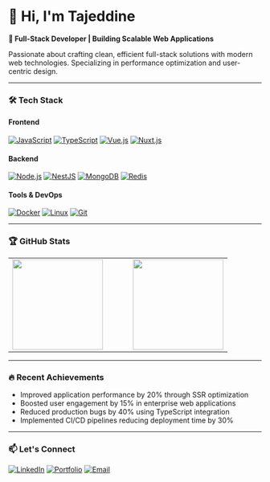 # 👋 Hi, I'm Tajeddine 

**🚀 Full-Stack Developer | Building Scalable Web Applications**

Passionate about crafting clean, efficient full-stack solutions with modern web technologies. Specializing in performance optimization and user-centric design.

---

### 🛠️ Tech Stack

#### **Frontend**
[![JavaScript](https://img.shields.io/badge/JavaScript-F7DF1E?style=for-the-badge&logo=javascript&logoColor=black)](https://developer.mozilla.org/en-US/docs/Web/JavaScript)
[![TypeScript](https://img.shields.io/badge/TypeScript-3178C6?style=for-the-badge&logo=typescript&logoColor=white)](https://www.typescriptlang.org/)
[![Vue.js](https://img.shields.io/badge/Vue.js-4FC08D?style=for-the-badge&logo=vuedotjs&logoColor=white)](https://vuejs.org/)
[![Nuxt.js](https://img.shields.io/badge/Nuxt.js-00DC82?style=for-the-badge&logo=nuxtdotjs&logoColor=white)](https://nuxt.com/)

#### **Backend**
[![Node.js](https://img.shields.io/badge/Node.js-339933?style=for-the-badge&logo=nodedotjs&logoColor=white)](https://nodejs.org/)
[![NestJS](https://img.shields.io/badge/NestJS-E0234E?style=for-the-badge&logo=nestjs&logoColor=white)](https://nestjs.com/)
[![MongoDB](https://img.shields.io/badge/MongoDB-47A248?style=for-the-badge&logo=mongodb&logoColor=white)](https://www.mongodb.com/)
[![Redis](https://img.shields.io/badge/Redis-DC382D?style=for-the-badge&logo=redis&logoColor=white)](https://redis.io/)

#### **Tools & DevOps**
[![Docker](https://img.shields.io/badge/Docker-2496ED?style=for-the-badge&logo=docker&logoColor=white)](https://www.docker.com/)
[![Linux](https://img.shields.io/badge/Linux-FCC624?style=for-the-badge&logo=linux&logoColor=black)](https://www.linux.org/)
[![Git](https://img.shields.io/badge/Git-F05032?style=for-the-badge&logo=git&logoColor=white)](https://git-scm.com/)

---

### 🏆 GitHub Stats

<table>
  <tr>
    <td width="55%">
      <img height="180em" src="https://github-readme-stats.vercel.app/api?username=tajalaoui&count_private=true&show_icons=true&theme=dark&bg_color=0f0f0f&title_color=29f709&icon_color=29f709&hide_border=true" />
    </td>
    <td width="45%">
      <img height="180em" src="https://github-readme-stats.vercel.app/api/top-langs/?username=tajalaoui&layout=compact&theme=dark&bg_color=0f0f0f&title_color=29f709&hide_border=true" />
    </td>
  </tr>
</table>

---

### 🔥 Recent Achievements
- Improved application performance by 20% through SSR optimization
- Boosted user engagement by 15% in enterprise web applications
- Reduced production bugs by 40% using TypeScript integration
- Implemented CI/CD pipelines reducing deployment time by 30%

---

### 📫 Let's Connect
[![LinkedIn](https://img.shields.io/badge/LinkedIn-0A66C2?style=for-the-badge&logo=linkedin&logoColor=white)](https://www.linkedin.com/in/tajeddine-zemzmi-alaoui/)
[![Portfolio](https://img.shields.io/badge/Portfolio-29f709?style=for-the-badge&logo=vercel&logoColor=black)](https://tajeddine.vercel.app)
[![Email](https://img.shields.io/badge/Email-29f709?style=for-the-badge&logo=gmail&logoColor=white)](mailto:tajeddine.zmz.alaoui@gmail.com)
